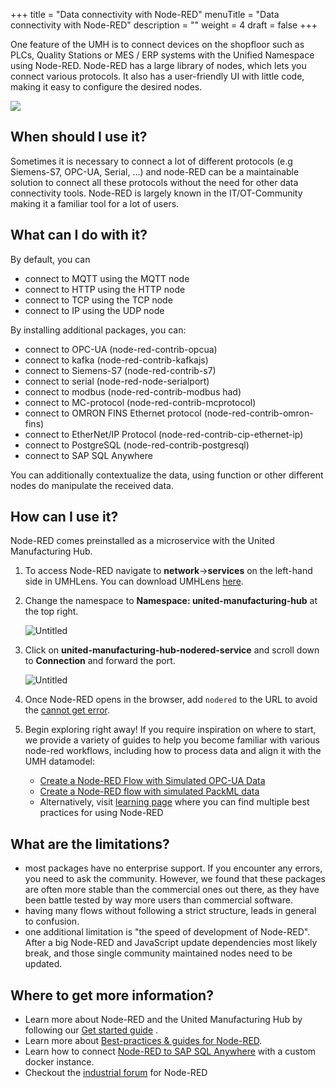 +++
title = "Data connectivity with Node-RED"
menuTitle = "Data connectivity with Node-RED"
description = ""
weight = 4
draft = false
+++

One feature of the UMH is to connect devices on the shopfloor such as PLCs, Quality Stations or MES / ERP systems with the Unified Namespace using Node-RED. 
Node-RED has a large library of nodes, which lets you connect various protocols. It also has a user-friendly UI
with little code, making it easy to configure the desired nodes.

![](/images/features/ifm-retrofitting/noderedDifferentProtocols.png?width=60%)

## When should I use it?

Sometimes it is necessary to connect a lot of different protocols (e.g Siemens-S7, OPC-UA, Serial, ...) and node-RED can be a maintainable
solution to connect all these protocols without the need for other data connectivity tools. Node-RED is largely known in 
the IT/OT-Community making it a familiar tool for a lot of users.

## What can I do with it?

By default, you can
- connect to MQTT using the MQTT node
- connect to HTTP using the HTTP node
- connect to TCP using the TCP node
- connect to IP using the UDP node

By installing additional packages, you can:
- connect to OPC-UA (node-red-contrib-opcua)
- connect to kafka (node-red-contrib-kafkajs)
- connect to Siemens-S7 (node-red-contrib-s7)
- connect to serial (node-red-node-serialport)
- connect to modbus (node-red-contrib-modbus had)
- connect to MC-protocol (node-red-contrib-mcprotocol)
- connect to OMRON FINS Ethernet protocol (node-red-contrib-omron-fins)
- connect to EtherNet/IP Protocol (node-red-contrib-cip-ethernet-ip)
- connect to PostgreSQL (node-red-contrib-postgresql)
- connect to SAP SQL Anywhere

You can additionally contextualize the data, using function or other different nodes do manipulate the 
received data.

## How can I use it?

Node-RED comes preinstalled as a microservice with the United Manufacturing Hub.

1. To access Node-RED navigate to **network**->**services** on the left-hand side in UMHLens. You can download UMHLens [here](https://github.com/united-manufacturing-hub/UMHLens/releases).
2. Change the namespace to **Namespace: united-manufacturing-hub** at the top right.

   ![Untitled](/images/getstarted/managingTheSystem/getStartedManagingServices.png?width=75%)

3. Click on **united-manufacturing-hub-nodered-service** and scroll down to **Connection** and forward the port.

   ![Untitled](/images/getstarted/managingTheSystem/getStartedManagingForwarding.png?width=75%)
4. Once Node-RED opens in the browser, add `nodered` to the URL to avoid the [cannot get error](https://learn.umh.app/course/how-to-fix-cannot-get-error-in-node-red/).
5. Begin exploring right away! If you require inspiration on where to start, we provide a variety of guides to help you
      become familiar with various node-red workflows, including how to process data and align it with the UMH datamodel:

    - [Create a Node-RED Flow with Simulated OPC-UA Data](https://learn.umh.app/course/creating-a-node-red-flow-with-simulated-opc-ua-data/)
    - [Create a Node-RED flow with simulated PackML data](https://learn.umh.app/course/creating-a-node-red-flow-with-packml/)
    - Alternatively, visit [learning page](https://learn.umh.app/topic/node-red/) where you can find multiple best practices for using Node-RED



## What are the limitations?

- most packages have no enterprise support. If you encounter any errors, you need to ask the community. 
  However, we found that these packages are often more stable than the commercial ones out there, 
  as they have been battle tested by way more users than commercial software.
- having many flows without following a strict structure, leads in general to confusion.
- one additional limitation is "the speed of development of Node-RED". After a big Node-RED and JavaScript update
  dependencies most likely break, and those single community maintained nodes need to be updated.

## Where to get more information?

- Learn more about Node-RED and the United Manufacturing Hub by following our [Get started guide](/docs/getstarted/) .
- Learn more about [Best-practices & guides for Node-RED](https://learn.umh.app/topic/node-red/).
- Learn how to connect [Node-RED to SAP SQL Anywhere](https://learn.umh.app/course/connecting-to-sap-sql-anywhere-using-a-custom-node-red-instance/) with a custom docker instance.
- Checkout the [industrial forum](https://discourse.nodered.org/c/industrial/18) for Node-RED
